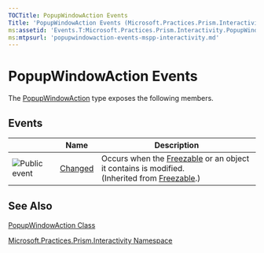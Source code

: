 ```yaml
---
TOCTitle: PopupWindowAction Events
Title: 'PopupWindowAction Events (Microsoft.Practices.Prism.Interactivity)'
ms:assetid: 'Events.T:Microsoft.Practices.Prism.Interactivity.PopupWindowAction'
ms:mtpsurl: 'popupwindowaction-events-mspp-interactivity.md'
---
```


# PopupWindowAction Events

The [PopupWindowAction](https://msdn.microsoft.com/library/microsoft.practices.prism.interactivity.popupwindowaction) type exposes the following members.

## Events

<span id="eventTableToggle"></span>
<table>

<thead>
<tr class="header">
<th> </th>
<th>Name</th>
<th>Description</th>
</tr>
</thead>
<tbody>
<tr class="odd">
<td><img src="https://msdn.microsoft.com/en-us/Dn736179.pubevent(en-us,PandP.50).gif" title="Public event" /></td>
<td><a href="http://msdn.microsoft.com/en-us/library/ms596566">Changed</a></td>
<td><div class="summary">
Occurs when the <a href="http://msdn.microsoft.com/en-us/library/ms602734">Freezable</a> or an object it contains is modified.
</div>
(Inherited from <a href="http://msdn.microsoft.com/en-us/library/ms602734">Freezable</a>.)</td>
</tr>
</tbody>
</table>

## See Also
[PopupWindowAction Class](https://msdn.microsoft.com/library/microsoft.practices.prism.interactivity.popupwindowaction)

[Microsoft.Practices.Prism.Interactivity Namespace](https://msdn.microsoft.com/library/microsoft.practices.prism.interactivity)
